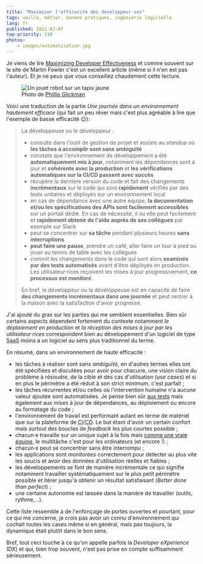```yaml
---
title: "Maximiser l'efficacité des développeur·ses"
tags: veille, métier, bonnes pratiques, ingénierie logicielle
lang: fr
published: 2021-02-07
top-priority: 110
photos:
    - images/automatisation.jpg
---
```


Je viens de lire [Maximizing Developer
Effectiveness](https://martinfowler.com/articles/developer-effectiveness.html)
et comme souvent sur le site de Martin Fowler c'est un excellent article
(même si il n'en est pas l'auteur). Et je ne peux que vous conseillez chaudement
cette lecture.

<figure class="object-center bordered">
    <img loading="lazy" src="/images/660x/automatisation.jpg" alt="Un jouet robot sur un tapis jaune">
    <footer>Photo de <a href="https://unsplash.com/@phillipglickman">Phillip Glickman</a></footer>
</figure>

Voici une traduction de la partie _Une journée dans un environnement hautement
efficace_ (qui fait un peu rêver mais c'est plus agréable à lire que l'exemple
de basse efficacité 😉):

> La développeuse ou le développeur :
>
> * consulte dans l'outil de gestion de projet et assiste au _standup_ où **les
>     tâches à accomplir sont sans ambiguïté**
> * constate que l'environnement de développement a été **automatiquement mis à
>     jour**, notamment les dépendances sont à jour et **cohérente avec la production**
>     et **les vérifications automatiques sur la CI/CD passent avec succès**
> * récupère la dernière version du code et fait des changements **incrémentaux** sur
>     le code qui sont **rapidement** vérifiés par des tests unitaires et déployés sur
>     un environnement local
> * en cas de dépendance avec une autre équipe, **la documentation et/ou les
>     spécifications des APIs sont facilement accessibles** sur un portail dédié. En
>     cas de nécessité, il ou elle peut facilement et **rapidement obtenir de l'aide
>     auprès de ses collègues** par exemple sur Slack
> * peut se concentrer sur **sa tâche** pendant plusieurs heures **sans interruptions**
> * **peut faire une pause**, prendre un café, aller faire un tour à pied ou jouer au
>     tennis de table avec les collègues
> * _commit_ les changements dans le code qui sont alors **examinés par des tests
>     automatisés** avant d'être déployés en production. Les utilisateur·rices
>     reçoivent les mises à jour progressivement, **ce processus est _monitoré_**.
>
> En bref, le développeur ou la développeuse est en capacité de faire **des
> changements incrémentaux dans une journée** et peut rentrer à la maison avec la
> satisfaction d'avoir progressé.

J'ai ajouté du gras sur les parties qui me semblent essentielles. Bien sûr
certains aspects dépendent fortement du contexte notamment _le déploiement en
production_ et _la réception des mises à jour par les utilisateur·rices_
correspondent bien au développement d'un logiciel de type <abbr title="Software as
a Service">SaaS</abbr> moins à un logiciel au sens plus traditionnel du terme.

En résumé, dans un environnement de haute efficacité :

* les tâches à réaliser sont _sans ambiguïté_, en d'autres termes elles
    ont été spécifiées et discutées pour avoir pour chacune, une vision claire
    du problème à résoudre, de la cible et des cas d'utilisation (_use cases_)
    et si en plus le périmètre a été réduit à son strict minimum, c'est
    parfait ;
* les tâches récurrentes et/ou celles où
    l'intervention humaine n'a aucune valeur ajoutée sont automatisées. Je pense
    bien sûr [aux tests](/post/bon-test-unitaire-integration-fonctionnel) mais
    également aux mises à jour de dépendances, au déploiement ou encore au
    formatage du code ;
* l'environnement de travail est performant autant en terme de matériel que sur
    la plateforme
    de <abbr title="Continuous Integration">CI</abbr>/<abbr title="Continuous
    Delivery">CD</abbr>. Le but étant d'avoir un certain confort mais surtout des
    boucles de _feedback_ les plus courtes possible ;
* chacun·e travaille sur un unique sujet à la fois mais [comme une vraie
    équipe](/post/travail-d-equipe/), le multitâche c'est pour les
    ordinateurs (et encore !) ;
* chacun·e peut se concentrer sans être interrompu ;
* les applications sont _monitorées_ correctement pour détecter au plus vite les
    soucis et avoir des données d'utilisation réelles et fiables ;
* les développements se font de manière incrémentale ce qui signifie notamment
    travailler systématiquement sur le plus petit périmètre possible et itérer
    jusqu'à obtenir un résultat satisfaisant (_Better done than perfect_) ;
* une certaine autonomie est laissée dans la manière de travailler (outils,
    rythme,…).

Cette liste ressemble à de l'enfonçage de portes ouvertes et pourtant, pour ce
qui me concerne, je crois pas avoir un connu d'environnement qui cochait toutes
les cases même si en général, mais pas toujours, la dynamique était plutôt dans
le bon sens.

Bref, tout ceci touche à ce qu'on appelle parfois la _Developer eXperience_
(<abbr>DX</abbr>) et qui, bien trop souvent, n'est pas prise en compte
suffisamment sérieusement.
